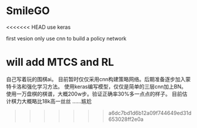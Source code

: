 # SmileGO
<<<<<<< HEAD
use keras

first vesion only use cnn to build a policy network

will add MTCS and RL
=======
自己写着玩的围棋ai。
目前暂时仅仅采用cnn构建策略网络。后期准备逐步加入蒙特卡洛和强化学习方法。
使用keras编写模型，仅仅是简单的三层cnn加上BN。
使用一万盘棋的棋谱，大概200w步。验证正确率30%多一点点的样子。
目前估计棋力大概略比18k高一丝丝
……尴尬
>>>>>>> a6dc7bd1d6b12a09f744649ed31d653028ff2e0a
